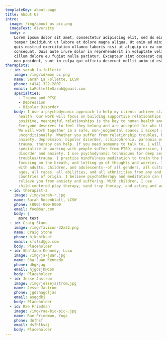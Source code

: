 ```yaml
---
templateKey: about-page
title: About Us
intro:
  image: /img/about us pic.png
  imageText: diversity
  body: >
    Lorem ipsum dolor sit amet, consectetur adipiscing elit, sed do eiusmod
    tempor incididunt ut labore et dolore magna aliqua. Ut enim ad minim veniam,
    quis nostrud exercitation ullamco laboris nisi ut aliquip ex ea commodo
    consequat. Duis aute irure dolor in reprehenderit in voluptate velit esse
    cillum dolore eu fugiat nulla pariatur. Excepteur sint occaecat cupidatat
    non proident, sunt in culpa qui officia deserunt mollit anim id est laborum.
therapists:
  - id: sarah-la-follette
    image: /img/xd/mom cc.png
    name: Sarah La Follette, LCSW
    phone: (414)-322-2807
    email: LaFolletteSarah@gmail.com
    specialties:
      - Trauma and PTSD
      - Depression
      - Bipolar Disorder
    body: I use a psychodynamic approach to help my clients achieve stable mental
      health. Our work will focus on building supportive relationships. Having
      positive, meaningful relationships is the key to human health and success.
      Everyone deserves to feel they belong and are accepted for who they are.
      We will work together in a safe, non-judgmental space; I accept all people
      unconditionally. Whether you suffer from relationship troubles, bullying,
      anxiety, depression, bipolar disorder, schizophrenia, paranoia or another
      trauma, therapy can help. If you need someone to talk to, I will listen. I
      specialize in working with people suffer from PTSD, depression, bi-polar
      disorder and anxiety. I use psychodynamic techniques for deep seated
      troubles/trauma. I practice mindfulness meditation to train the brain by
      focusing on the breath, and letting go of thoughts and worries. I work
      with adults, children, and adolescents--of all genders, all cultures, all
      ages, all races, all abilities, and all ethnicities from any and all
      countries of origin. I believe psychotherapy and meditation can help
      relieve you from anxiety and suffering. With children, I use
      child-centered play therapy, sand tray therapy, and acting and art.
  - id: therapist-2
    image: /img/sarah-r.jpg
    name: Sarah Rosenblatt, LCSW
    phone: (000)-000-0000
    email: foo@bar.com
    body: |
      more text
  - id: Craig Stone
    image: /img/favicon-32x32.png
    name: Craig Stone
    phone: h;kshfkshf
    email: sfsfsd@go.com
    body: Placeholder
  - id: Sha'Jaun Kennedy, Lcsw
    image: /img/ja-juan.jpg
    name: Sha'Juan Kennedy
    phone: dhgkjag
    email: hjgdsjh@com
    body: Placeholder
  - id: Jesse Jastrom
    image: /img/jessejastrom.jpg
    name: Jesse Jastrom
    phone: jgdshagdljas
    email: asggdkj
    body: Placeholder
  - id: Rae Friedman
    image: /img/rae-bio-pic-.jpg
    name: Rae Friedman, Yoga
    phone: dnfhsf
    email: dsfhlksaj
    body: Placeholder
---
```

